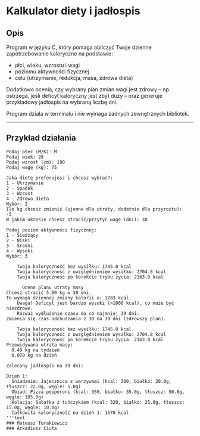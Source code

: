 # Kalkulator diety i jadłospis

## Opis

Program w języku C, który pomaga obliczyć Twoje dzienne zapotrzebowanie kaloryczne na podstawie:

- płci, wieku, wzrostu i wagi
- poziomu aktywności fizycznej
- celu (utrzymanie, redukcja, masa, zdrowa dieta)

Dodatkowo ocenia, czy wybrany plan zmian wagi jest zdrowy – np. ostrzega, jeśli deficyt kaloryczny jest zbyt duży – oraz generuje przykładowy jadłospis na wybraną liczbę dni.

Program działa w terminalu i nie wymaga żadnych zewnętrznych bibliotek.

---

## Przykład działania

```text
Podaj płeć (M/K): M  
Podaj wiek: 28  
Podaj wzrost (cm): 180  
Podaj wagę (kg): 75  

Jaka dietę preferujesz i chcesz wybrać?:  
1 - Utrzymanie  
2 - Spadek  
3 - Wzrost  
4 - Zdrowa dieta  
Wybór: 2  
Ile kg chcesz zmienić (ujemne dla utraty, dodatnie dla przyrostu):  
-5  
W jakim okresie chcesz stracić/przytyć wagę (dni): 30  

Podaj poziom aktywności fizycznej:  
1 - Siedzący  
2 - Niski  
3 - Średni  
4 - Wysoki  
Wybór: 3  

    Twoja kaloryczność bez wysiłku: 1745.0 kcal  
    Twoja kaloryczność z uwzględnieniem wysiłku: 2704.8 kcal  
    Twoja kaloryczność po korekcie trybu życia: 2163.8 kcal  

      Ocena planu utraty masy  
Chcesz stracić 5.00 kg w 30 dni.  
To wymaga dziennej zmiany kalorii o: 1283 kcal.  
    Uwaga! Deficyt jest bardzo wysoki (>1000 kcal), co może być niezdrowe.  
    Rozważ wydłużenie czasu do co najmniej 39 dni.  
Zmienia się czas odchudzania z 30 na 39 dni (zdrowszy plan).  

    Twoja kaloryczność bez wysiłku: 1745.0 kcal  
    Twoja kaloryczność z uwzględnieniem wysiłku: 2704.8 kcal  
    Twoja kaloryczność po korekcie trybu życia: 2163.8 kcal  
Przewidywana utrata masy:  
  0.49 kg na tydzień  
  0.070 kg na dzień  

Zalecany jadłospis na 39 dni:

Dzień 1:  
  Śniadanie: Jajecznica z warzywami (kcal: 300, białko: 20.0g, tłuszcz: 22.0g, węgle: 5.0g)  
  Obiad: Pizza pepperoni (kcal: 950, białko: 35.0g, tłuszcz: 50.0g, węgle: 105.0g)  
  Kolacja: Sałatka z tuńczykiem (kcal: 320, białko: 25.0g, tłuszcz: 15.0g, węgle: 10.0g)  
  Całkowita kaloryczność na dzień 1: 1570 kcal
'''text
### Mateusz Turakiewicz
### Arkadiusz Ciuła
